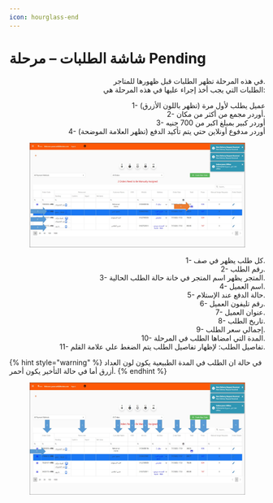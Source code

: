 ```yaml
---
icon: hourglass-end
---
```


# شاشة الطلبات – مرحلة Pending

<p align="right">في هذه المرحلة تظهر الطلبات قبل ظهورها للمتاجر.
<br>الطلبات التي يجب أخذ إجراء عليها في هذه المرحلة هي:</p>

<p align="right">1- عميل يطلب لأول مرة (تظهر باللون الأزرق)
<br>2- أوردر مجمع من أكثر من مكان.
<br>3- أوردر كبير بمبلغ اكبر من 700 جنيه
<br>4- أوردر مدفوع أونلاين حتي يتم تأكيد الدفع (تظهر العلامة الموضحة)</p>

<figure><img src="../../.gitbook/assets/Pending.jpg" alt=""><figcaption></figcaption></figure>

<p align="right">1- كل طلب يظهر في صف.
<br>2- رقم الطلب.
<br>3- المتجر يظهر اسم المتجر في خانة حالة الطلب الحالية.
<br>4- اسم العميل.
<br>5- حالة الدفع عند الإستلام.
<br>6- رقم تليفون العميل.
<br>7- عنوان العميل.
<br>8- تاريخ الطلب.
<br>9- إجمالي سعر الطلب.
<br>10- المدة التي امضاها الطلب في المرحلة.
<br>11- تفاصيل الطلب: لإظهار تفاصيل الطلب يتم الضغط علي علامة القلم.</p>

{% hint style="warning" %}
في حالة ان الطلب في المدة الطبيعية يكون لون العداد أزرق أما في حالة التأخير يكون أحمر.
{% endhint %}

<figure><img src="../../.gitbook/assets/Pending2.jpg" alt=""><figcaption></figcaption></figure>
